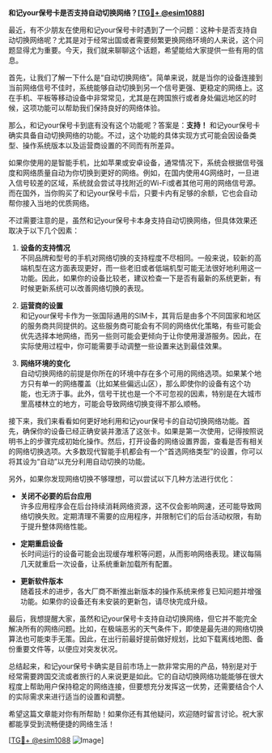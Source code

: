 **和记your保号卡是否支持自动切换网络？[[TG💪+ @esim1088](https://t.me/s/esim1088)]**

最近，有不少朋友在使用和记your保号卡时遇到了一个问题：这种卡是否支持自动切换网络呢？尤其是对于经常出国或者需要频繁更换网络环境的人来说，这个问题显得尤为重要。今天，我们就来聊聊这个话题，希望能给大家提供一些有用的信息。

首先，让我们了解一下什么是“自动切换网络”。简单来说，就是当你的设备连接到当前网络信号不佳时，系统能够自动切换到另一个信号更强、更稳定的网络上。这在手机、平板等移动设备中非常常见，尤其是在跨国旅行或者身处偏远地区的时候，这项功能可以帮助我们保持良好的网络体验。

那么，和记your保号卡到底有没有这个功能呢？答案是：**支持！** 和记your保号卡确实具备自动切换网络的功能。不过，这个功能的具体实现方式可能会因设备类型、操作系统版本以及运营商设置的不同而有所差异。

如果你使用的是智能手机，比如苹果或安卓设备，通常情况下，系统会根据信号强度和网络质量自动为你切换到更好的网络。例如，在国内使用4G网络时，一旦进入信号较差的区域，系统就会尝试寻找附近的Wi-Fi或者其他可用的网络信号源。而在国外，当你购买了和记your保号卡后，只要卡内有足够的余额，它也会自动帮你接入当地的优质网络。

不过需要注意的是，虽然和记your保号卡本身支持自动切换网络，但具体效果还取决于以下几个因素：

1. **设备的支持情况**  
   不同品牌和型号的手机对网络切换的支持程度不尽相同。一般来说，较新的高端机型在这方面表现更好，而一些老旧或者低端机型可能无法很好地利用这一功能。因此，如果你的设备比较老，建议检查一下是否有最新的系统更新，有时候更新系统可以改善网络切换的表现。

2. **运营商的设置**  
   和记your保号卡作为一张国际通用的SIM卡，其背后是由多个不同国家和地区的服务商共同提供的。这些服务商可能会有不同的网络优化策略，有些可能会优先选择本地网络，而另一些则可能会更倾向于让你使用漫游服务。因此，在实际使用过程中，你可能需要手动调整一些设置来达到最佳效果。

3. **网络环境的变化**  
   自动切换网络的前提是你所在的环境中存在多个可用的网络选项。如果某个地方只有单一的网络覆盖（比如某些偏远山区），那么即使你的设备有这个功能，也无济于事。此外，信号干扰也是一个不可忽视的因素，特别是在大城市里高楼林立的地方，可能会导致网络切换变得不那么顺畅。

接下来，我们来看看如何更好地利用和记your保号卡的自动切换网络功能。首先，确保你的设备已经正确安装并激活了这张卡。如果是第一次使用，记得按照说明书上的步骤完成初始化操作。然后，打开设备的网络设置界面，查看是否有相关的网络切换选项。大多数现代智能手机都会有一个“首选网络类型”的设置，你可以将其设为“自动”以充分利用自动切换的功能。

另外，如果你发现网络切换不够理想，可以尝试以下几种方法进行优化：

- **关闭不必要的后台应用**  
  许多应用程序会在后台持续消耗网络资源，这不仅会影响网速，还可能导致网络切换失败。定期清理不需要的应用程序，并限制它们的后台活动权限，有助于提升整体网络性能。
  
- **定期重启设备**  
  长时间运行的设备可能会出现缓存堆积等问题，从而影响网络表现。建议每隔几天就重启一次设备，让系统重新加载所有配置。

- **更新软件版本**  
  随着技术的进步，各大厂商不断推出新版本的操作系统来修复已知问题并增强功能。如果你的设备还有未安装的更新包，请尽快完成升级。

最后，我想提醒大家，虽然和记your保号卡支持自动切换网络，但它并不能完全解决所有的网络问题。比如，在极端恶劣的天气条件下，即使是最先进的网络切换算法也可能束手无策。因此，在出行前最好提前做好规划，比如下载离线地图、备份重要文件等，以便应对突发状况。

总结起来，和记your保号卡确实是目前市场上一款非常实用的产品，特别是对于经常需要跨国交流或者旅行的人来说更是如此。它的自动切换网络功能能够在很大程度上帮助用户保持稳定的网络连接，但要想充分发挥这一优势，还需要结合个人的实际需求来进行适当的设置和调整。

希望这篇文章能对你有所帮助！如果你还有其他疑问，欢迎随时留言讨论。祝大家都能享受到流畅便捷的网络生活！

[[TG💪+ @esim1088](https://t.me/s/esim1088) ![Image](https://i.postimg.cc/4NQfJmqS/Snipaste-2025-05-13-00-14-12.png)]